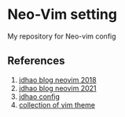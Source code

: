 # Neo-Vim setting

My repository for Neo-vim config

## References
1. [jdhao blog neovim 2018](https://jdhao.github.io/2018/12/24/centos_nvim_install_use_guide_en/)
2. [jdhao blog neovim 2021](https://jdhao.github.io/2021/12/31/using_nvim_after_three_years)
3. [jdhao config](https://github.com/jdhao/nvim-config)
4. [collection of vim theme](https://vimcolorschemes.com/)

